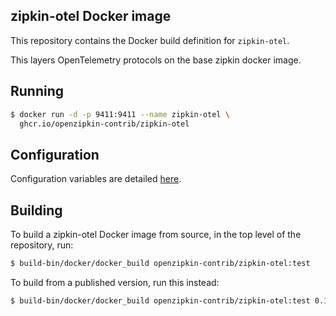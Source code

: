 ## zipkin-otel Docker image

This repository contains the Docker build definition for `zipkin-otel`.

This layers OpenTelemetry protocols on the base zipkin docker image.

## Running

```bash
$ docker run -d -p 9411:9411 --name zipkin-otel \
  ghcr.io/openzipkin-contrib/zipkin-otel
```

## Configuration

Configuration variables are detailed [here](../module/README.md#configuration).

## Building

To build a zipkin-otel Docker image from source, in the top level of the repository, run:

```bash
$ build-bin/docker/docker_build openzipkin-contrib/zipkin-otel:test
```

To build from a published version, run this instead:

```bash
$ build-bin/docker/docker_build openzipkin-contrib/zipkin-otel:test 0.18.1
```


